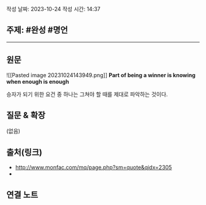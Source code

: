 작성 날짜: 2023-10-24
작성 시간: 14:37

## 주제: #완성 #명언


----
## 원문

![[Pasted image 20231024143949.png]]
**Part of being a winner is knowing when enough  is enough**

승자가 되기 위한 요건 중 하나는 그쳐야 할 때를 제대로 파악하는 것이다.


## 질문 & 확장

(없음)

## 출처(링크)
- http://www.monfac.com/mq/page.php?sm=quote&qidx=2305
- 

## 연결 노트










